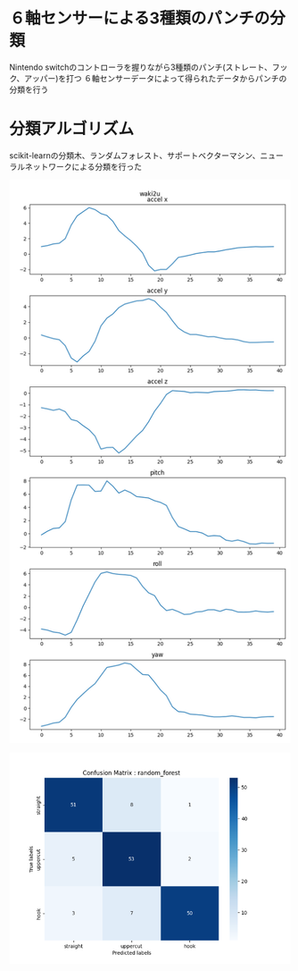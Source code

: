 # ６軸センサーによる3種類のパンチの分類
Nintendo switchのコントローラを握りながら3種類のパンチ(ストレート、フック、アッパー)を打つ
６軸センサーデータによって得られたデータからパンチの分類を行う

# 分類アルゴリズム
scikit-learnの分類木、ランダムフォレスト、サポートベクターマシン、ニューラルネットワークによる分類を行った

![Test Image 1](results/figure/mean_waki2u.png)

![Test Image 1](results/figure/confusion_matrix/random_forest_confusion_matrix.png)

